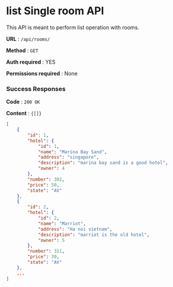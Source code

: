 # list Single room API

This API is meant to perform list operation with rooms.

**URL** : `/api/rooms/`

**Method** : `GET`

**Auth required** : YES

**Permissions required** : None

### Success Responses

**Code** : `200 OK`

**Content** : `{[]}`

```json
[
    {
        "id": 1,
        "hotel": {
            "id": 1,
            "name": "Marina Bay Sand",
            "address": "singapore",
            "description": "marina bay sand is a good hotel",
            "owner": 4
        },
        "number": 302,
        "price": 50,
        "state": "AV"
    },
    {
        "id": 2,
        "hotel": {
            "id": 2,
            "name": "Marriot",
            "address": "Ha noi vietnam",
            "description": "marriot is the old hotel",
            "owner": 5
        },
        "number": 311,
        "price": 30,
        "state": "AV"
    },
    ...
]
```